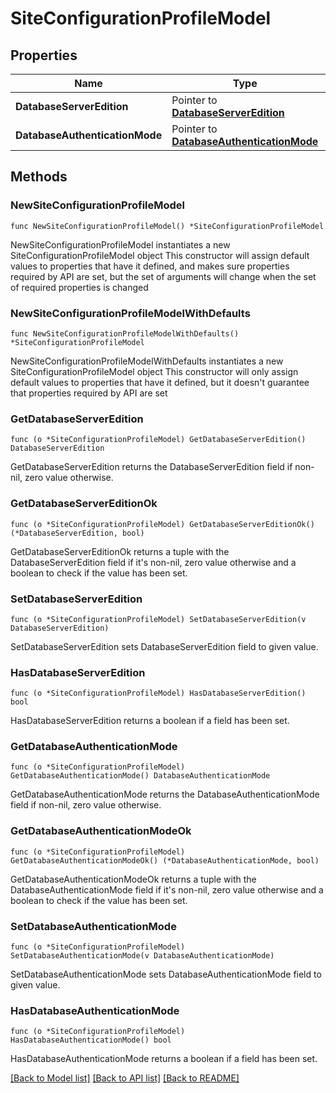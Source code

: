 # SiteConfigurationProfileModel

## Properties

Name | Type | Description | Notes
------------ | ------------- | ------------- | -------------
**DatabaseServerEdition** | Pointer to [**DatabaseServerEdition**](DatabaseServerEdition.md) |  | [optional] 
**DatabaseAuthenticationMode** | Pointer to [**DatabaseAuthenticationMode**](DatabaseAuthenticationMode.md) |  | [optional] 

## Methods

### NewSiteConfigurationProfileModel

`func NewSiteConfigurationProfileModel() *SiteConfigurationProfileModel`

NewSiteConfigurationProfileModel instantiates a new SiteConfigurationProfileModel object
This constructor will assign default values to properties that have it defined,
and makes sure properties required by API are set, but the set of arguments
will change when the set of required properties is changed

### NewSiteConfigurationProfileModelWithDefaults

`func NewSiteConfigurationProfileModelWithDefaults() *SiteConfigurationProfileModel`

NewSiteConfigurationProfileModelWithDefaults instantiates a new SiteConfigurationProfileModel object
This constructor will only assign default values to properties that have it defined,
but it doesn't guarantee that properties required by API are set

### GetDatabaseServerEdition

`func (o *SiteConfigurationProfileModel) GetDatabaseServerEdition() DatabaseServerEdition`

GetDatabaseServerEdition returns the DatabaseServerEdition field if non-nil, zero value otherwise.

### GetDatabaseServerEditionOk

`func (o *SiteConfigurationProfileModel) GetDatabaseServerEditionOk() (*DatabaseServerEdition, bool)`

GetDatabaseServerEditionOk returns a tuple with the DatabaseServerEdition field if it's non-nil, zero value otherwise
and a boolean to check if the value has been set.

### SetDatabaseServerEdition

`func (o *SiteConfigurationProfileModel) SetDatabaseServerEdition(v DatabaseServerEdition)`

SetDatabaseServerEdition sets DatabaseServerEdition field to given value.

### HasDatabaseServerEdition

`func (o *SiteConfigurationProfileModel) HasDatabaseServerEdition() bool`

HasDatabaseServerEdition returns a boolean if a field has been set.

### GetDatabaseAuthenticationMode

`func (o *SiteConfigurationProfileModel) GetDatabaseAuthenticationMode() DatabaseAuthenticationMode`

GetDatabaseAuthenticationMode returns the DatabaseAuthenticationMode field if non-nil, zero value otherwise.

### GetDatabaseAuthenticationModeOk

`func (o *SiteConfigurationProfileModel) GetDatabaseAuthenticationModeOk() (*DatabaseAuthenticationMode, bool)`

GetDatabaseAuthenticationModeOk returns a tuple with the DatabaseAuthenticationMode field if it's non-nil, zero value otherwise
and a boolean to check if the value has been set.

### SetDatabaseAuthenticationMode

`func (o *SiteConfigurationProfileModel) SetDatabaseAuthenticationMode(v DatabaseAuthenticationMode)`

SetDatabaseAuthenticationMode sets DatabaseAuthenticationMode field to given value.

### HasDatabaseAuthenticationMode

`func (o *SiteConfigurationProfileModel) HasDatabaseAuthenticationMode() bool`

HasDatabaseAuthenticationMode returns a boolean if a field has been set.


[[Back to Model list]](../README.md#documentation-for-models) [[Back to API list]](../README.md#documentation-for-api-endpoints) [[Back to README]](../README.md)


